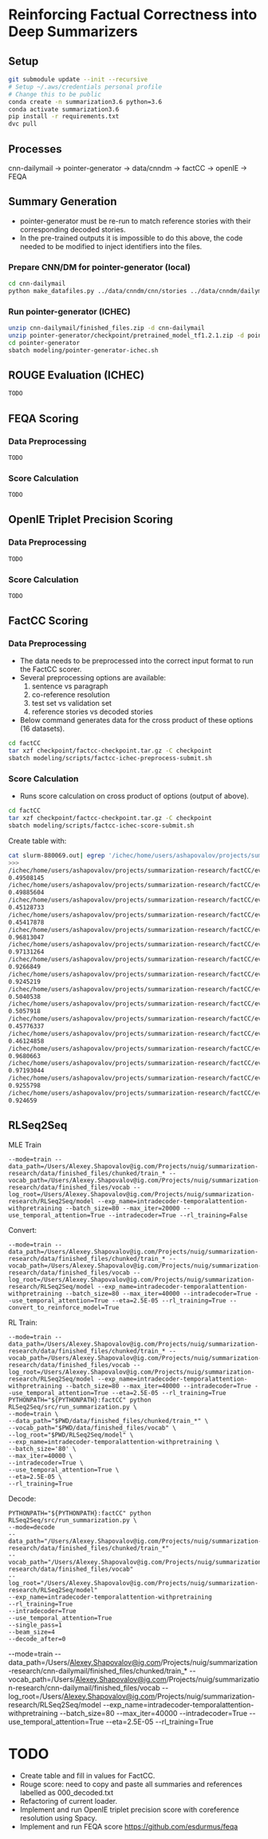 # Reinforcing Factual Correctness into Deep Summarizers

## Setup

```bash
git submodule update --init --recursive
# Setup ~/.aws/credentials personal profile
# Change this to be public
conda create -n summarization3.6 python=3.6
conda activate summarization3.6
pip install -r requirements.txt
dvc pull
```

## Processes

cnn-dailymail -> pointer-generator -> data/cnndm -> factCC -> openIE -> FEQA


## Summary Generation

* pointer-generator must be re-run to match reference stories with their corresponding decoded stories.
* In the pre-trained outputs it is impossible to do this above, the code needed to be modified to inject identifiers into the files.

### Prepare CNN/DM for pointer-generator (local)

```bash
cd cnn-dailymail
python make_datafiles.py ../data/cnndm/cnn/stories ../data/cnndm/dailymail/stories
```

### Run pointer-generator (ICHEC)

```bash
unzip cnn-dailymail/finished_files.zip -d cnn-dailymail
unzip pointer-generator/checkpoint/pretrained_model_tf1.2.1.zip -d pointer-generator/checkpoint
cd pointer-generator
sbatch modeling/pointer-generator-ichec.sh
```


## ROUGE Evaluation (ICHEC)

```bash
TODO
```

## FEQA Scoring

### Data Preprocessing

```bash
TODO
```

### Score Calculation


```bash
TODO
```


## OpenIE Triplet Precision Scoring

### Data Preprocessing

```bash
TODO
```

### Score Calculation


```bash
TODO
```


## FactCC Scoring

### Data Preprocessing

* The data needs to be preprocessed into the correct input format to run the FactCC scorer.
* Several preprocessing options are available:
    1. sentence vs paragraph 
    2. co-reference resolution
    3. test set vs validation set
    4. reference stories vs decoded stories
* Below command generates data for the cross product of these options (16 datasets).

```bash
cd factCC
tar xzf checkpoint/factcc-checkpoint.tar.gz -C checkpoint
sbatch modeling/scripts/factcc-ichec-preprocess-submit.sh
```

### Score Calculation

* Runs score calculation on cross product of options (output of above).

```bash
cd factCC
tar xzf checkpoint/factcc-checkpoint.tar.gz -C checkpoint
sbatch modeling/scripts/factcc-ichec-score-submit.sh
```

Create table with:
```bash
cat slurm-880069.out| egrep '/ichec/home/users/ashapovalov/projects/summarization-research/factCC/evaluation/|0\.'
>>>
/ichec/home/users/ashapovalov/projects/summarization-research/factCC/evaluation/test_paragraph_decoded_resolved/
0.49508145
/ichec/home/users/ashapovalov/projects/summarization-research/factCC/evaluation/test_paragraph_decoded_unresolved/
0.49885604
/ichec/home/users/ashapovalov/projects/summarization-research/factCC/evaluation/test_paragraph_reference_resolved/
0.45128733
/ichec/home/users/ashapovalov/projects/summarization-research/factCC/evaluation/test_paragraph_reference_unresolved/
0.45417878
/ichec/home/users/ashapovalov/projects/summarization-research/factCC/evaluation/test_sentence_decoded_resolved/
0.96813047
/ichec/home/users/ashapovalov/projects/summarization-research/factCC/evaluation/test_sentence_decoded_unresolved/
0.97131264
/ichec/home/users/ashapovalov/projects/summarization-research/factCC/evaluation/test_sentence_reference_resolved/
0.9266849
/ichec/home/users/ashapovalov/projects/summarization-research/factCC/evaluation/test_sentence_reference_unresolved/
0.9245219
/ichec/home/users/ashapovalov/projects/summarization-research/factCC/evaluation/val_paragraph_decoded_resolved/
0.5040538
/ichec/home/users/ashapovalov/projects/summarization-research/factCC/evaluation/val_paragraph_decoded_unresolved/
0.5057918
/ichec/home/users/ashapovalov/projects/summarization-research/factCC/evaluation/val_paragraph_reference_resolved/
0.45776337
/ichec/home/users/ashapovalov/projects/summarization-research/factCC/evaluation/val_paragraph_reference_unresolved/
0.46124858
/ichec/home/users/ashapovalov/projects/summarization-research/factCC/evaluation/val_sentence_decoded_resolved/
0.9680663
/ichec/home/users/ashapovalov/projects/summarization-research/factCC/evaluation/val_sentence_decoded_unresolved/
0.97193044
/ichec/home/users/ashapovalov/projects/summarization-research/factCC/evaluation/val_sentence_reference_resolved/
0.9255798
/ichec/home/users/ashapovalov/projects/summarization-research/factCC/evaluation/val_sentence_reference_unresolved/
0.924659
```

## RLSeq2Seq
MLE Train
```
--mode=train --data_path=/Users/Alexey.Shapovalov@ig.com/Projects/nuig/summarization-research/data/finished_files/chunked/train_* --vocab_path=/Users/Alexey.Shapovalov@ig.com/Projects/nuig/summarization-research/data/finished_files/vocab --log_root=/Users/Alexey.Shapovalov@ig.com/Projects/nuig/summarization-research/RLSeq2Seq/model --exp_name=intradecoder-temporalattention-withpretraining --batch_size=80 --max_iter=20000 --use_temporal_attention=True --intradecoder=True --rl_training=False
```

Convert:
```
--mode=train --data_path=/Users/Alexey.Shapovalov@ig.com/Projects/nuig/summarization-research/data/finished_files/chunked/train_* --vocab_path=/Users/Alexey.Shapovalov@ig.com/Projects/nuig/summarization-research/data/finished_files/vocab --log_root=/Users/Alexey.Shapovalov@ig.com/Projects/nuig/summarization-research/RLSeq2Seq/model --exp_name=intradecoder-temporalattention-withpretraining --batch_size=80 --max_iter=40000 --intradecoder=True --use_temporal_attention=True --eta=2.5E-05 --rl_training=True --convert_to_reinforce_model=True
```

RL Train:
```
--mode=train --data_path=/Users/Alexey.Shapovalov@ig.com/Projects/nuig/summarization-research/data/finished_files/chunked/train_* --vocab_path=/Users/Alexey.Shapovalov@ig.com/Projects/nuig/summarization-research/data/finished_files/vocab --log_root=/Users/Alexey.Shapovalov@ig.com/Projects/nuig/summarization-research/RLSeq2Seq/model --exp_name=intradecoder-temporalattention-withpretraining --batch_size=80 --max_iter=40000 --intradecoder=True --use_temporal_attention=True --eta=2.5E-05 --rl_training=True
PYTHONPATH="${PYTHONPATH}:factCC" python RLSeq2Seq/src/run_summarization.py \
--mode=train \
--data_path="$PWD/data/finished_files/chunked/train_*" \
--vocab_path="$PWD/data/finished_files/vocab" \
--log_root="$PWD/RLSeq2Seq/model" \
--exp_name=intradecoder-temporalattention-withpretraining \
--batch_size='80' \
--max_iter=40000 \
--intradecoder=True \
--use_temporal_attention=True \
--eta=2.5E-05 \
--rl_training=True
```

Decode:
```
PYTHONPATH="${PYTHONPATH}:factCC" python RLSeq2Seq/src/run_summarization.py \
--mode=decode
--data_path="/Users/Alexey.Shapovalov@ig.com/Projects/nuig/summarization-research/data/finished_files/chunked/train_*"
--vocab_path="/Users/Alexey.Shapovalov@ig.com/Projects/nuig/summarization-research/data/finished_files/vocab"
--log_root="/Users/Alexey.Shapovalov@ig.com/Projects/nuig/summarization-research/RLSeq2Seq/model"
--exp_name=intradecoder-temporalattention-withpretraining
--rl_training=True
--intradecoder=True
--use_temporal_attention=True
--single_pass=1
--beam_size=4
--decode_after=0
```


--mode=train
--data_path=/Users/Alexey.Shapovalov@ig.com/Projects/nuig/summarization-research/cnn-dailymail/finished_files/chunked/train_*
--vocab_path=/Users/Alexey.Shapovalov@ig.com/Projects/nuig/summarization-research/cnn-dailymail/finished_files/vocab
--log_root=/Users/Alexey.Shapovalov@ig.com/Projects/nuig/summarization-research/RLSeq2Seq/model
--exp_name=intradecoder-temporalattention-withpretraining
--batch_size=80
--max_iter=40000
--intradecoder=True
--use_temporal_attention=True
--eta=2.5E-05
--rl_training=True


# TODO

* Create table and fill in values for FactCC.
* Rouge score: need to copy and paste all summaries and references labelled as 000_decoded.txt
* Refactoring of current loader.
* Implement and run OpenIE triplet precision score with coreference resolution using Spacy.
* Implement and run FEQA score https://github.com/esdurmus/feqa